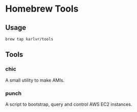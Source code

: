 # Homebrew Tools

## Usage

```
brew tap karlvr/tools
```

## Tools

### chic

A small utility to make AMIs.

### punch

A script to bootstrap, query and control AWS EC2 instances.
